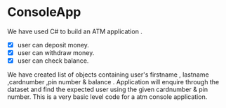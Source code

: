 # ConsoleApp
We have used C# to build an ATM  application .
- [x] user can deposit money.
- [x] user can withdraw money.
- [x] user can check balance.

We have created list of objects containing user's firstname , lastname ,cardnumber ,pin number & balance . Application will enquire through the dataset and find the expected user using the given cardnumber & pin number.
This is a very basic level code for a atm console application.
